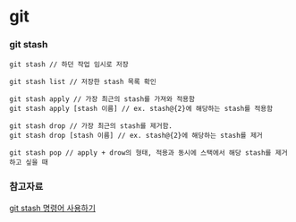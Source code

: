 # git

### git stash

```Shell
git stash // 하던 작업 임시로 저장

git stash list // 저장한 stash 목록 확인

git stash apply // 가장 최근의 stash를 가져와 적용함
git stash apply [stash 이름] // ex. stash@{2}에 해당하는 stash를 적용함

git stash drop // 가장 최근의 stash를 제거함.
git stash drop [stash 이름] // ex. stash@{2}에 해당하는 stash를 제거

git stash pop // apply + drow의 형태, 적용과 동시에 스택에서 해당 stash를 제거하고 싶을 때

```

### 참고자료

[git stash 명령어 사용하기](https://gmlwjd9405.github.io/2018/05/18/git-stash.html)
